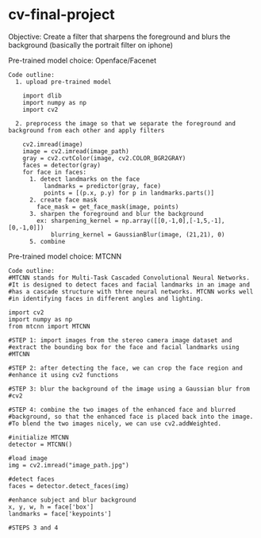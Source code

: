 # cv-final-project

Objective: Create a filter that sharpens the foreground and blurs the background (basically the portrait filter on iphone)

  Pre-trained model choice: Openface/Facenet

    Code outline: 
      1. upload pre-trained model
      
        import dlib
        import numpy as np
        import cv2
        
      2. preprocess the image so that we separate the foreground and background from each other and apply filters

        cv2.imread(image)
        image = cv2.imread(image_path)
        gray = cv2.cvtColor(image, cv2.COLOR_BGR2GRAY)
        faces = detector(gray)
        for face in faces:
          1. detect landmarks on the face
              landmarks = predictor(gray, face)
              points = [(p.x, p.y) for p in landmarks.parts()]
          2. create face mask
            face_mask = get_face_mask(image, points)
          3. sharpen the foreground and blur the background
            ex: sharpening_kernel = np.array([[0,-1,0],[-1,5,-1],[0,-1,0]])
                blurring_kernel = GaussianBlur(image, (21,21), 0)
          5. combine

  Pre-trained model choice: MTCNN

    Code outline:
    #MTCNN stands for Multi-Task Cascaded Convolutional Neural Networks. 
    #It is designed to detect faces and facial landmarks in an image and 
    #has a cascade structure with three neural networks. MTCNN works well 
    #in identifying faces in different angles and lighting. 
    
    import cv2
    import numpy as np
    from mtcnn import MTCNN

    #STEP 1: import images from the stereo camera image dataset and 
    #extract the bounding box for the face and facial landmarks using 
    #MTCNN

    #STEP 2: after detecting the face, we can crop the face region and 
    #enhance it using cv2 functions

    #STEP 3: blur the background of the image using a Gaussian blur from 
    #cv2

    #STEP 4: combine the two images of the enhanced face and blurred 
    #background, so that the enhanced face is placed back into the image. 
    #To blend the two images nicely, we can use cv2.addWeighted. 

    #initialize MTCNN
    detector = MTCNN()

    #load image
    img = cv2.imread("image_path.jpg")

    #detect faces
    faces = detector.detect_faces(img)

    #enhance subject and blur background
    x, y, w, h = face['box']
    landmarks = face['keypoints']

    #STEPS 3 and 4
